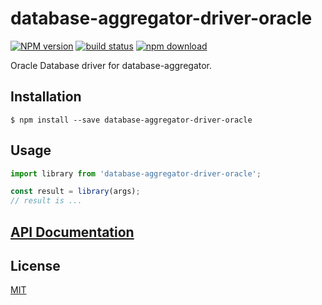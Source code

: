 # database-aggregator-driver-oracle

  [![NPM version][npm-image]][npm-url]
  [![build status][travis-image]][travis-url]
  [![npm download][download-image]][download-url]

Oracle Database driver for database-aggregator.

## Installation

`$ npm install --save database-aggregator-driver-oracle`

## Usage

```js
import library from 'database-aggregator-driver-oracle';

const result = library(args);
// result is ...
```

## [API Documentation](https://cheminfo.github.io/database-aggregator-driver-oracle/)

## License

  [MIT](./LICENSE)

[npm-image]: https://img.shields.io/npm/v/database-aggregator-driver-oracle.svg?style=flat-square
[npm-url]: https://www.npmjs.com/package/database-aggregator-driver-oracle
[travis-image]: https://img.shields.io/travis/cheminfo/database-aggregator-driver-oracle/master.svg?style=flat-square
[travis-url]: https://travis-ci.org/cheminfo/database-aggregator-driver-oracle
[download-image]: https://img.shields.io/npm/dm/database-aggregator-driver-oracle.svg?style=flat-square
[download-url]: https://www.npmjs.com/package/database-aggregator-driver-oracle
